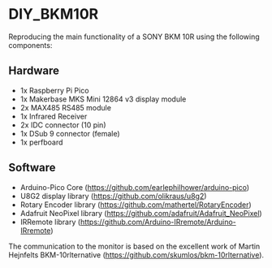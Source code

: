 # DIY_BKM10R

Reproducing the main functionality of a SONY BKM 10R using the following components:

## Hardware
* 1x Raspberry Pi Pico
* 1x Makerbase MKS Mini 12864 v3 display module
* 2x MAX485 RS485 module 
* 1x Infrared Receiver
* 2x IDC connector (10 pin)
* 1x DSub 9 connector (female)
* 1x perfboard

## Software
* Arduino-Pico Core (https://github.com/earlephilhower/arduino-pico)
* U8G2 display library (https://github.com/olikraus/u8g2)
* Rotary Encoder library (https://github.com/mathertel/RotaryEncoder)
* Adafruit NeoPixel library (https://github.com/adafruit/Adafruit_NeoPixel)
* IRRemote library (https://github.com/Arduino-IRremote/Arduino-IRremote)

The communication to the monitor is based on the excellent work of Martin Hejnfelts BKM-10rlternative (https://github.com/skumlos/bkm-10rlternative).

